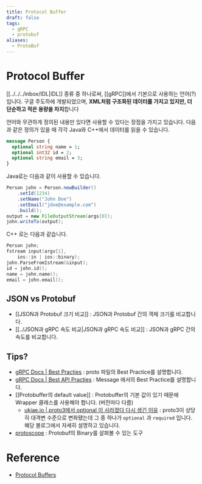 ```yaml
---
title: Protocol Buffer
draft: false
tags:
  - gRPC
  - protobuf
aliases:
  - ProtoBuf
---
```

# Protocol Buffer 
[[../../../inbox/IDL|IDL]] 종류 중 하나로써, [[gRPC]]에서 기본으로 사용하는 언어(?)입니다. 구글 주도하에 개발되었으며, **XML처럼 구조화된 데이터를 가지고 있지만, 더 단순하고 적은 용량을 차지**합니다

언어와 무관하게 정의된 내용만 있다면 사용할 수 있다는 장점을 가지고 있습니다. 다음과 같은 정의가 있을 때 각각 Java와 C++에서 데이터를 읽을 수 있습니다.
```proto
message Person {
  optional string name = 1;
  optional int32 id = 2;
  optional string email = 3;
}
```

Java로는 다음과 같이 사용할 수 있습니다.
```java
Person john = Person.newBuilder()
    .setId(1234)
    .setName("John Doe")
    .setEmail("jdoe@example.com")
    .build();
output = new FileOutputStream(args[0]);
john.writeTo(output);
```

C++ 로는 다음과 같습니다.
```cpp
Person john;
fstream input(argv[1],
    ios::in | ios::binary);
john.ParseFromIstream(&input);
id = john.id();
name = john.name();
email = john.email();
```

## JSON vs Protobuf 
- [[JSON과 Protobuf 크기 비교]] : JSON과 Protobuf 간의 객체 크기를 비교합니다.
- [[../JSON과  gRPC 속도 비교|JSON과  gRPC 속도 비교]] : JSON과 gRPC 간의 속도를 비교합니다.

## Tips? 
- [gRPC Docs | Best Practies](https://protobuf.dev/programming-guides/dos-donts/) : proto 파일의 Best Practice를 설명합니다. 
- [gRPC Docs | Best API Practies](https://protobuf.dev/programming-guides/api/) : Message 에서의 Best Practice를 설명합니다.
 - [[Protobuffer의 default value]] : Protobuffer의 기본 값이 있기 때문에 Wrapper 클래스를 사용해야 합니다. (버전마다 다름)
	 - [ukjae.io | proto3에서 optional 이 사라졌다 다시 생긴 이유](https://blog.ukjae.io/posts/optional-label-in-proto3/) : proto3이 상당히 대격변 수준으로 변화됐는데 그 중 하나가 `optional` 과 `required` 입니다. 해당 블로그에서 자세히 설명하고 있습니다. 
 - [protoscope](https://github.com/protocolbuffers/protoscope) : Protobuf의 Binary를 살펴볼 수 있는 도구
# Reference
 - [Protocol Buffers](https://protobuf.dev/)
